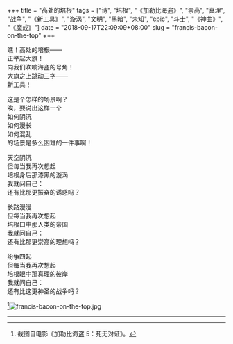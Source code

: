 +++
title = "高处的培根"
tags = ["诗", "培根", "《加勒比海盗》", "崇高", "真理", "战争", "《新工具》", "漩涡", "文明", "黑暗", "未知", "epic", "斗士", "《神曲》", "《魔戒》"]
date = "2018-09-17T22:09:09+08:00"
slug = "francis-bacon-on-the-top"
+++

瞧！高处的培根——  
正举起大旗！  
向我们吹响海盗的号角！  
大旗之上跳动三字——  
新工具！

这是个怎样的场景啊？  
唉，要说出这样一个  
如何阴沉  
如何漫长  
如何混乱  
的场景是多么困难的一件事啊！

天空阴沉  
但每当我再次想起  
培根身后那漆黑的漩涡  
我就问自己：  
还有比那更振奋的诱惑吗？

长路漫漫  
但每当我再次想起  
培根口中那人类的帝国  
我就问自己：  
还有比那更崇高的理想吗？

纷争四起  
但每当我再次想起  
培根眼中那真理的彼岸  
我就问自己：  
还有比这更神圣的战争吗？

[^1]![francis-bacon-on-the-top.jpg](/images/francis-bacon-on-the-top.jpg)

---

[^1]: 截图自电影《加勒比海盗 5：死无对证》。
